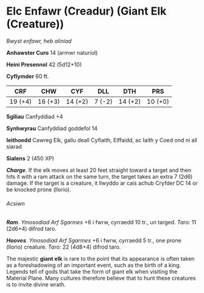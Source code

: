 # Elc Enfawr (Creadur) (Giant Elk (Creature))

*Bwyst enfawr, heb aliniad*

**Anhawster Curo** 14 (armwr naturiol)

**Heini Presennol** 42 (5d12+10)

**Cyflymder** 60 ft.

| CRF     | CHW     | CYF     | DLL    | DTH     | PRS     |
|---------|---------|---------|--------|---------|---------|
| 19 (+4) | 16 (+3) | 14 (+2) | 7 (-2) | 14 (+2) | 10 (+0) |

**Sgiliau** Canfyddiad +4

**Synhwyrau** Canfyddiad goddefol 14

**Ieithoedd** Cawreg Elk, gallu deall Cyfiaith, Elffaidd, ac Iaith y Coed ond ni all siarad

**Sialens** 2 (450 XP)

***Charge***. If the elk moves at least 20 feet straight toward a target and then hits it with a ram attack on the same turn, the target takes an extra 7 (2d6) damage. If the target is a creature, it llwyddo ar cais achub Cryfder DC 14 or be knocked prone (llorio).

###### Acsiwn

***Ram***. *Ymosodiad Arf Sgarmes* +6 i fwrw, cyrraedd 10 tr., un targed. *Taro:* 11 (2d6+4) difrod taro.

***Hooves***. *Ymosodiad Arf Sgarmes* +6 i fwrw, cyrraedd 5 tr., one prone (llorio) creature. *Taro:* 22 (4d8+4) difrod taro.

The majestic **giant elk** is rare to the point that its appearance is often taken as a foreshadowing of an important event, such as the birth of a king. Legends tell of gods that take the form of giant elk when visiting the Material Plane. Many cultures therefore believe that to hunt these creatures is to invite divine wrath.